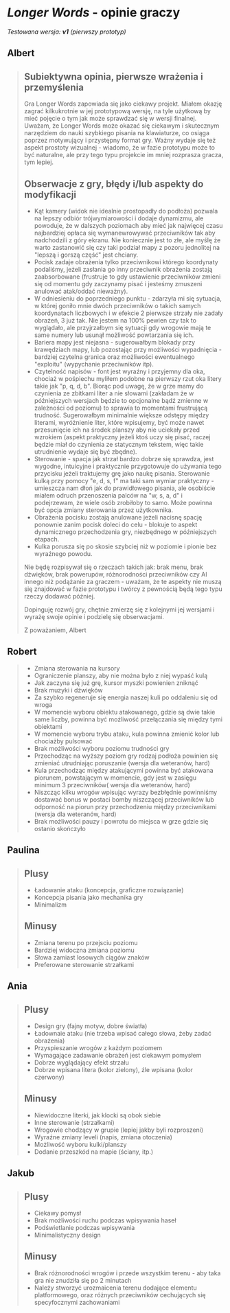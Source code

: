 # **_Longer Words_ - opinie graczy**

*Testowana wersja: __v1__ (pierwszy prototyp)*

## **Albert**

> ## Subiektywna opinia, pierwsze wrażenia i przemyślenia
>
> Gra Longer Words zapowiada się jako ciekawy projekt. Miałem okazję zagrać kilkukrotnie w jej prototypową wersję, na tyle użytkową by mieć pojęcie o tym jak może sprawdzać się w wersji finalnej. Uważam, że Longer Words może okazać się ciekawym i skutecznym narzędziem do nauki szybkiego pisania na klawiaturze, co osiąga poprzez motywujący i przystępny format gry. Ważny wydaje się też aspekt prostoty wizualnej - wiadomo, że w fazie prototypu może to być naturalne, ale przy tego typu projekcie im mniej rozprasza gracza, tym lepiej.
>
> ## Obserwacje z gry, błędy i/lub aspekty do modyfikacji
>
> * Kąt kamery (widok nie idealnie prostopadły do podłoża) pozwala na lepszy odbiór trójwymiarowości i dodaje dynamizmu, ale powoduje, że w dalszych poziomach aby mieć jak najwięcej czasu najbardziej opłaca się wymanewrowywać przeciwników tak aby nadchodzili z góry ekranu. Nie koniecznie jest to złe, ale myślę że warto zastanowić się czy taki podział mapy z pozoru jednolitej na "lepszą i gorszą część" jest chciany.
> * Pocisk zadaje obrażenia tylko przeciwnikowi którego koordynaty podaliśmy, jeżeli zasłania go inny przeciwnik obrażenia zostają zaabsorbowane (frustruje to gdy ustawienie przeciwników zmieni się od momentu gdy zaczynamy pisać i jesteśmy zmuszeni anulować atak/oddać nieważny).
> * W odniesieniu do poprzedniego punktu - zdarzyła mi się sytuacja, w której goniło mnie dwóch przeciwników o takich samych koordynatach liczbowych i w efekcie 2 pierwsze strzały nie zadały obrażeń, 3 już tak. Nie jestem na 100% pewien czy tak to wyglądało, ale przyjrzałbym się sytuacji gdy wrogowie mają te same numery lub usunął możliwość powtarzania się ich.
> * Bariera mapy jest niejasna - sugerowałbym blokady przy krawędziach mapy, lub pozostając przy możliwości wypadnięcia - bardziej czytelna granica oraz możliwości ewentualnego "exploitu" (wypychanie przeciwników itp).
> * Czytelność napisów - font jest wyraźny i przyjemny dla oka, chociaż w pośpiechu myliłem podobne na pierwszy rzut oka litery takie jak "p, q, d, b". Biorąc pod uwagę, że w grze mamy do czynienia ze zbitkami liter a nie słowami (zakładam że w późniejszych wersjach będzie to opcjonalne bądź zmienne w zależności od poziomu) to sprawia to momentami frustrującą trudność. Sugerowałbym minimalnie większe odstępy między literami, wyróżnienie liter, które wpisujemy, być może nawet przesunięcie ich na środek planszy aby nie uciekały przed wzrokiem (aspekt praktyczny jeżeli ktoś uczy się pisać, raczej będzie miał do czynienia ze statycznym tekstem, więc takie utrudnienie wydaje się być zbędne).
> * Sterowanie - spacja jak strzał bardzo dobrze się sprawdza, jest wygodne, intuicyjne i praktycznie przygotowuje do używania tego przycisku jeżeli traktujemy grę jako naukę pisania. Sterowanie kulką przy pomocy "e, d, s, f" ma taki sam wymiar praktyczny - umieszcza nam dłoń jak do prawidłowego pisania, ale osobiście miałem odruch przenoszenia palców na "w, s, a, d" i podejrzewam, że wiele osób zrobiłoby to samo. Może powinna być opcja zmiany sterowania przez użytkownika.
> * Obrażenia pocisku zostają anulowane jeżeli nacisnę spację ponownie zanim pocisk doleci do celu - blokuje to aspekt dynamicznego przechodzenia gry, niezbędnego w późniejszych etapach.
> * Kulka porusza się po skosie szybciej niż w poziomie i pionie bez wyraźnego powodu.
>
> Nie będę rozpisywał się o rzeczach takich jak: brak menu, brak dźwięków, brak powerupów, różnorodności przeciwników czy AI innego niż podążanie za graczem - uważam, że te aspekty nie muszą się znajdować w fazie prototypu i twórcy z pewnością będą tego typu rzeczy dodawać później.
>
> Dopinguję rozwój gry, chętnie zmierzę się z kolejnymi jej wersjami i wyrażę swoje opinie i podzielę się obserwacjami.
>
> Z poważaniem,
> Albert

## **Robert**

> * Zmiana sterowania na kursory
> * Ograniczenie planszy, aby nie można było z niej wypaść kulą
> * Jak zaczyna się już grę, kursor myszki powienien zniknąć
> * Brak muzyki i dźwięków
> * Za szybko regeneruje się energia naszej kuli po oddaleniu się od wroga
> * W momencie wyboru obiektu atakowanego, gdzie są dwie takie same liczby, powinna być możliwość przełączania się między tymi obiektami
> * W momencie wyboru trybu ataku, kula powinna zmienić kolor lub chociażby pulsować
> * Brak możliwości wyboru poziomu trudności gry
> * Przechodząc na wyższy poziom gry rodzaj podłoża powinien się zmieniać utrudniając poruszanie (wersja dla weteranów, hard)
> * Kula przechodząc między atakującymi powinna być atakowana piorunem, powstającym w momencie, gdy jest w zasięgu minimum 3 przeciwników( wersja dla weteranów, hard)
> * Niszcząc kilku wrogów wpisując wyrazy bezbłędnie powinniśmy dostawać bonus w postaci bomby niszczącej przeciwników lub odporność na piorun przy przechodzeniu między przeciwnikami (wersja dla weteranów, hard)
> * Brak możliwości pauzy i powrotu do miejsca w grze gdzie się ostanio skończyło

## **Paulina**

> ## Plusy
>
> * Ładowanie ataku (koncepcja, graficzne rozwiązanie)
> * Koncepcja pisania jako mechanika gry
> * Minimalizm
>
> ## Minusy
>
> * Zmiana terenu po przejsciu poziomu
> * Bardziej widoczna zmiana poziomu
> * Słowa zamiast losowych ciągów znaków
> * Preferowane sterowanie strzałkami

## **Ania**

> ## Plusy
>
> * Design gry (fajny motyw, dobre światła)
> * Ładownaie ataku (nie trzeba wpisać całego słowa, żeby zadać obrażenia)
> * Przyspieszanie wrogów z każdym poziomem
> * Wymagające zadawanie obrażeń jest ciekawym pomysłem
> * Dobrze wyglądający efekt strzału
> * Dobrze wpisana litera (kolor zielony), źle wpisana (kolor czerwony)
>
> ## Minusy
>
> * Niewidoczne literki, jak klocki są obok siebie
> * Inne sterowanie (strzałkami)
> * Wrogowie chodzący w grupie (lepiej jakby byli rozproszeni)
> * Wyraźne zmiany leveli (napis, zmiana otoczenia)
> * Możliwość wyboru kulki/planszy
> * Dodanie przeszkód na mapie (ściany, itp.)

## **Jakub**

> ## Plusy
>
> * Ciekawy pomysł
> * Brak możliwości ruchu podczas wpisywania haseł
> * Podświetlanie podczas wpisywania
> * Minimalistyczny design
>
> ## Minusy
>
> * Brak różnorodności wrogów i przede wszystkim terenu - aby taka gra nie znudziła się po 2 minutach
> * Należy stworzyć urozmaicenia terenu dodające elementu platformowego, oraz różnych przeciwników cechujących się specyfocznymi zachowaniami
